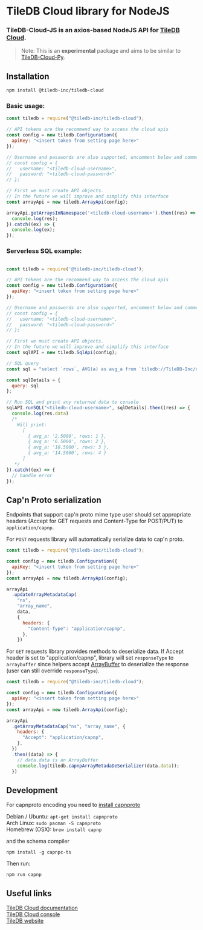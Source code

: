 # TileDB Cloud library for NodeJS

### TileDB-Cloud-JS is an axios-based NodeJS API for [TileDB Cloud](https://docs.tiledb.com/cloud/).

> Note: This is an **experimental** package and aims to be similar to [TileDB-Cloud-Py](https://github.com/TileDB-Inc/TileDB-Cloud-Py).  

## Installation
```bash
npm install @tiledb-inc/tiledb-cloud
```

### Basic usage:

```javascript
const tiledb = require("@tiledb-inc/tiledb-cloud");

// API tokens are the recommend way to access the cloud apis
const config = new tiledb.Configuration({
  apiKey: "<insert token from setting page here>"
});

// Username and passwords are also supported, uncomment below and comment out above to use username/password auth instead
// const config = {
//   username: "<tiledb-cloud-username>",
//   password: "<tiledb-cloud-password>"
// };

// First we must create API objects.
// In the future we will improve and simplify this interface
const arrayApi = new tiledb.ArrayApi(config);

arrayApi.getArraysInNamespace('<tiledb-cloud-username>').then((res) => {
  console.log(res);
}).catch((ex) => {
  console.log(ex);
});


```

### Serverless SQL example:

```javascript

const tiledb = require('@tiledb-inc/tiledb-cloud');

// API tokens are the recommend way to access the cloud apis
const config = new tiledb.Configuration({
  apiKey: "<insert token from setting page here>"
});

// Username and passwords are also supported, uncomment below and comment out above to use username/password auth instead
// const config = {
//   username: "<tiledb-cloud-username>",
//   password: "<tiledb-cloud-password>"
// };

// First we must create API objects.
// In the future we will improve and simplify this interface
const sqlAPI = new tiledb.SqlApi(config);

// SQL query
const sql = "select `rows`, AVG(a) as avg_a from `tiledb://TileDB-Inc/quickstart_dense` GROUP BY `rows`";

const sqlDetails = {
  query: sql
};

// Run SQL and print any returned data to console
sqlAPI.runSQL("<tiledb-cloud-username>", sqlDetails).then((res) => {
  console.log(res.data)
  /*
    Will print:
      [
        { avg_a: '2.5000', rows: 1 },
        { avg_a: '6.5000', rows: 2 },
        { avg_a: '10.5000', rows: 3 },
        { avg_a: '14.5000', rows: 4 }
      ]
   */
}).catch((ex) => {
  // handle error
});


```


## Cap'n Proto serialization

Endpoints that support cap'n proto mime type user should set appropriate headers (Accept for GET requests and Content-Type for POST/PUT) to `application/capnp`.

For `POST` requests library will automatically serialize data to cap'n proto.

```javascript
const tiledb = require("@tiledb-inc/tiledb-cloud");

const config = new tiledb.Configuration({
  apiKey: "<insert token from setting page here>"
});
const arrayApi = new tiledb.ArrayApi(config);

arrayApi
  .updateArrayMetadataCap(
    "ns",
    "array_name",
    data,
    {
      headers: {
        "Content-Type": "application/capnp",
      },
    })
```

For `GET` requests library provides methods to deserialize data. If Accept header is set to "application/capnp", library will set `responseType` to `arraybuffer` since helpers accept [ArrayBuffer](https://developer.mozilla.org/en-US/docs/Web/JavaScript/Reference/Global_Objects/ArrayBuffer) to deserialize the response (user can still override `responseType`).

```javascript
const tiledb = require("@tiledb-inc/tiledb-cloud");

const config = new tiledb.Configuration({
  apiKey: "<insert token from setting page here>"
});
const arrayApi = new tiledb.ArrayApi(config);

arrayApi
  .getArrayMetadataCap("ns", "array_name", {
    headers: {
      "Accept": "application/capnp",
    },
  })
  .then((data) => {
    // data.data is an ArrayBuffer
    console.log(tiledb.capnpArrayMetadaDeSerializer(data.data));
  })
```

## Development

For capnproto encoding you need to [install capnproto](https://capnproto.org/install.html)

Debian / Ubuntu: `apt-get install capnproto` <br/>
Arch Linux: `sudo pacman -S capnproto` <br/>
Homebrew (OSX): `brew install capnp`

and the schema compiler

```
npm install -g capnpc-ts
```

Then run:
```
npm run capnp
```

## Useful links
[TileDB Cloud documentation](https://docs.tiledb.com/cloud/)  
[TileDB Cloud console](https://console.tiledb.com)  
[TileDB website](https://tiledb.com)  
